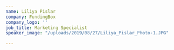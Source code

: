 ```yaml
---
name: Liliya Pislar
company: FundingBox
company_logo: ''
job_title: Marketing Specialist
speaker_image: "/uploads/2019/08/27/Liliya_Pislar_Photo-1.JPG"

---
```

